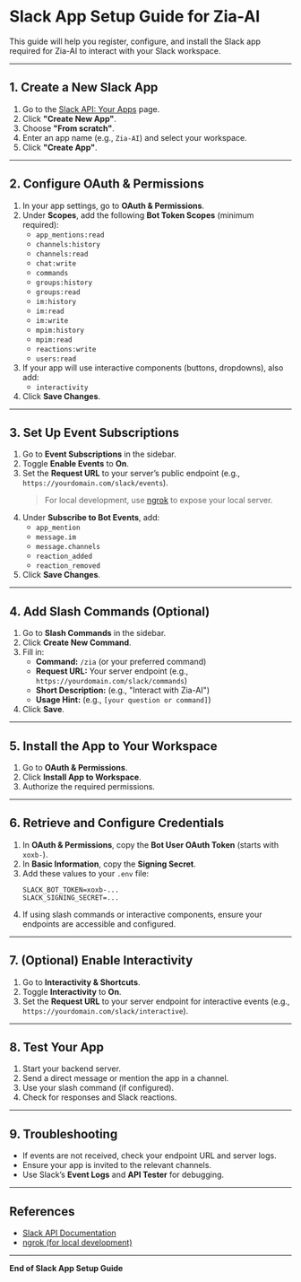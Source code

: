 # Slack App Setup Guide for Zia-AI

This guide will help you register, configure, and install the Slack app required for Zia-AI to interact with your Slack workspace.

---

## 1. Create a New Slack App

1. Go to the [Slack API: Your Apps](https://api.slack.com/apps) page.
2. Click **"Create New App"**.
3. Choose **"From scratch"**.
4. Enter an app name (e.g., `Zia-AI`) and select your workspace.
5. Click **"Create App"**.

---

## 2. Configure OAuth & Permissions

1. In your app settings, go to **OAuth & Permissions**.
2. Under **Scopes**, add the following **Bot Token Scopes** (minimum required):
    - `app_mentions:read`
    - `channels:history`
    - `channels:read`
    - `chat:write`
    - `commands`
    - `groups:history`
    - `groups:read`
    - `im:history`
    - `im:read`
    - `im:write`
    - `mpim:history`
    - `mpim:read`
    - `reactions:write`
    - `users:read`
3. If your app will use interactive components (buttons, dropdowns), also add:
    - `interactivity`
4. Click **Save Changes**.

---

## 3. Set Up Event Subscriptions

1. Go to **Event Subscriptions** in the sidebar.
2. Toggle **Enable Events** to **On**.
3. Set the **Request URL** to your server’s public endpoint (e.g., `https://yourdomain.com/slack/events`).  
   > For local development, use [ngrok](https://ngrok.com/) to expose your local server.
4. Under **Subscribe to Bot Events**, add:
    - `app_mention`
    - `message.im`
    - `message.channels`
    - `reaction_added`
    - `reaction_removed`
5. Click **Save Changes**.

---

## 4. Add Slash Commands (Optional)

1. Go to **Slash Commands** in the sidebar.
2. Click **Create New Command**.
3. Fill in:
    - **Command:** `/zia` (or your preferred command)
    - **Request URL:** Your server endpoint (e.g., `https://yourdomain.com/slack/commands`)
    - **Short Description:** (e.g., "Interact with Zia-AI")
    - **Usage Hint:** (e.g., `[your question or command]`)
4. Click **Save**.

---

## 5. Install the App to Your Workspace

1. Go to **OAuth & Permissions**.
2. Click **Install App to Workspace**.
3. Authorize the required permissions.

---

## 6. Retrieve and Configure Credentials

1. In **OAuth & Permissions**, copy the **Bot User OAuth Token** (starts with `xoxb-`).
2. In **Basic Information**, copy the **Signing Secret**.
3. Add these values to your `.env` file:
    ```
    SLACK_BOT_TOKEN=xoxb-...
    SLACK_SIGNING_SECRET=...
    ```
4. If using slash commands or interactive components, ensure your endpoints are accessible and configured.

---

## 7. (Optional) Enable Interactivity

1. Go to **Interactivity & Shortcuts**.
2. Toggle **Interactivity** to **On**.
3. Set the **Request URL** to your server endpoint for interactive events (e.g., `https://yourdomain.com/slack/interactive`).

---

## 8. Test Your App

1. Start your backend server.
2. Send a direct message or mention the app in a channel.
3. Use your slash command (if configured).
4. Check for responses and Slack reactions.

---

## 9. Troubleshooting

- If events are not received, check your endpoint URL and server logs.
- Ensure your app is invited to the relevant channels.
- Use Slack’s **Event Logs** and **API Tester** for debugging.

---

## References

- [Slack API Documentation](https://api.slack.com/)
- [ngrok (for local development)](https://ngrok.com/)

---

**End of Slack App Setup Guide**
